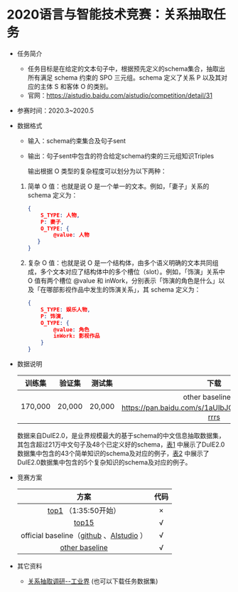 #  2020语言与智能技术竞赛：关系抽取任务

* 任务简介

  * 任务目标是在给定的文本句子中，根据预先定义的schema集合，抽取出所有满足 schema 约束的 SPO 三元组。schema 定义了关系 P 以及其对应的主体 S 和客体 O 的类别。
  * 官网：https://aistudio.baidu.com/aistudio/competition/detail/31

* 参赛时间：2020.3~2020.5

* 数据格式

  * 输入：schema约束集合及句子sent
  * 输出：句子sent中包含的符合给定schema约束的三元组知识Triples

     输出根据 O 类型的复杂程度可以划分为以下两种：

  1. 简单 O 值：也就是说 O 是一个单一的文本。例如，「妻子」关系的 schema 定义为：

     ```json
     {
         S_TYPE: 人物,
         P: 妻子,
         O_TYPE: {
             @value: 人物
     	}
     }
     ```

     

  2. 复杂 O 值：也就是说 O 是一个结构体，由多个语义明确的文本共同组成，多个文本对应了结构体中的多个槽位（slot）。例如，「饰演」关系中 O 值有两个槽位 @value 和 inWork，分别表示「饰演的角色是什么」以及「在哪部影视作品中发生的饰演关系」，其 schema 定义为：

     ```json
     {
         S_TYPE: 娱乐人物,
         P: 饰演,
         O_TYPE: {
             @value: 角色
             inWork: 影视作品
         }
     } 
     ```

     

* 数据说明

  | 训练集  | 验证集 | 测试集 |                             下载                             |
  | :-----: | :----: | :----: | :----------------------------------------------------------: |
  | 170,000 | 20,000 | 20,000 | other baseline中，https://pan.baidu.com/s/1aUIbJOupIEruSn5Z_X7P3g，rrrs |

  数据来自DuIE2.0，是业界规模最大的基于schema的中文信息抽取数据集，其包含超过21万中文句子及48个已定义好的schema，[表1](https://ai.baidu.com/file/18FAC5D981664C07B7314731229C214B) 中展示了DuIE2.0数据集中包含的43个简单知识的schema及对应的例子，[表2](https://ai.baidu.com/file/7660F27FA19E43D2AC6CF2CBD6A2D271) 中展示了DuIE2.0数据集中包含的5个复杂知识的schema及对应的例子。

* 竞赛方案

  |                             方案                             | 代码 |  
  | :----------------------------------------------------------: | :--: |  
  | [top1](http://live.baidu.com/m/media/pclive/pchome/live.html?room_id=4008201814&source=h5pre) （1:35:50开始） |  ×   |  
  | [top15](https://github.com/aker218/Baidu-2020-Language-and-Intelligent-Technology-Competition-Relation-Extraction-rank15) |  √   |  
  | official baseline（[github](https://github.com/PaddlePaddle/Research/tree/master/KG/DuIE_Baseline) 、[AIstudio](https://aistudio.baidu.com/aistudio/projectdetail/357344) ） |  √   |  
  |   [other baseline](https://zhuanlan.zhihu.com/p/136277427)   |  √   |
  
* 其它资料

  * [关系抽取调研--工业界](https://github.com/BDBC-KG-NLP/IE-Survey/blob/master/%E5%85%B3%E7%B3%BB%E6%8A%BD%E5%8F%96-%E5%B7%A5%E4%B8%9A%E7%95%8C.md) (也可以下载任务数据集)

